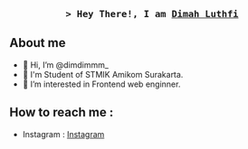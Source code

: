<h3 align="center">
        <samp>&gt; Hey There!, I am 
                <b><a target="_blank" href="https://github.com/dimdimah">Dimah Luthfi</a></b>
        </samp>
</h3>

## About me

- 👋 Hi, I’m @dimdimmm_
- 👦 I'm Student of STMIK Amikom Surakarta. 
- 👀 I’m interested in Frontend web enginner.


## How to reach me :
- Instagram : [Instagram](https://www.instagram.com/dim.dimmm_/)
